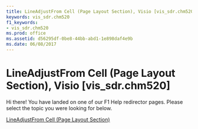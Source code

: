 ```yaml
---
title: LineAdjustFrom Cell (Page Layout Section), Visio [vis_sdr.chm520]
keywords: vis_sdr.chm520
f1_keywords:
- vis_sdr.chm520
ms.prod: office
ms.assetid: d56295df-0be8-44bb-abd1-1e898daf4e9b
ms.date: 06/08/2017
---
```



# LineAdjustFrom Cell (Page Layout Section), Visio [vis_sdr.chm520]

Hi there! You have landed on one of our F1 Help redirector pages. Please select the topic you were looking for below.

[LineAdjustFrom Cell (Page Layout Section)](http://msdn.microsoft.com/library/6949c717-dc69-1d17-5215-eb6efce56fcb%28Office.15%29.aspx)


